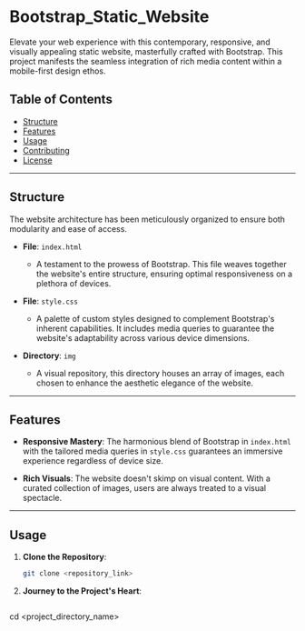 # Bootstrap_Static_Website

Elevate your web experience with this contemporary, responsive, and visually appealing static website, masterfully crafted with Bootstrap. This project manifests the seamless integration of rich media content within a mobile-first design ethos.

## Table of Contents

- [Structure](#structure)
- [Features](#features)
- [Usage](#usage)
- [Contributing](#contributing)
- [License](#license)

---

## Structure

The website architecture has been meticulously organized to ensure both modularity and ease of access.

- **File**: `index.html`
  - A testament to the prowess of Bootstrap. This file weaves together the website's entire structure, ensuring optimal responsiveness on a plethora of devices.

- **File**: `style.css`
  - A palette of custom styles designed to complement Bootstrap's inherent capabilities. It includes media queries to guarantee the website's adaptability across various device dimensions.

- **Directory**: `img`
  - A visual repository, this directory houses an array of images, each chosen to enhance the aesthetic elegance of the website.

---

## Features

- **Responsive Mastery**: The harmonious blend of Bootstrap in `index.html` with the tailored media queries in `style.css` guarantees an immersive experience regardless of device size.
  
- **Rich Visuals**: The website doesn't skimp on visual content. With a curated collection of images, users are always treated to a visual spectacle.

---

## Usage

1. **Clone the Repository**:  
   ```bash
   git clone <repository_link>
2. **Journey to the Project's Heart**:
   ```bash
cd <project_directory_name>

